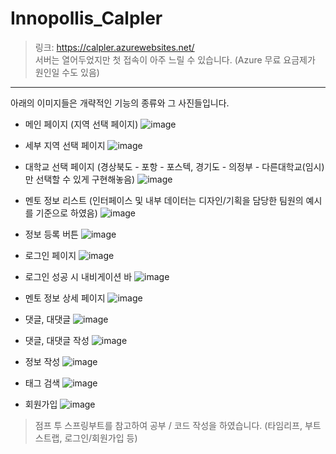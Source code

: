 # Innopollis_Calpler

> 링크: https://calpler.azurewebsites.net/   
> 서버는 열어두었지만 첫 접속이 아주 느릴 수 있습니다. (Azure 무료 요금제가 원인일 수도 있음)
--------------------------------------------------------------------------------------------
아래의 이미지들은 개략적인 기능의 종류와 그 사진들입니다.

+ 메인 페이지 (지역 선택 페이지)
![image](https://user-images.githubusercontent.com/102219400/234643440-aa6b3f2e-8329-481b-bc30-f6aa6ade2103.png)

+ 세부 지역 선택 페이지
![image](https://user-images.githubusercontent.com/102219400/234644453-57419f5b-bffb-4072-b59a-3e2afc038e1d.png)

+ 대학교 선택 페이지 (경상북도 - 포항 - 포스텍, 경기도 - 의정부 - 다른대학교(임시) 만 선택할 수 있게 구현해놓음)
![image](https://user-images.githubusercontent.com/102219400/234644630-ca326f39-5f1c-46cb-8a56-d1143e449456.png)

+ 멘토 정보 리스트 (인터페이스 및 내부 데이터는 디자인/기획을 담당한 팀원의 예시를 기준으로 하였음)
![image](https://user-images.githubusercontent.com/102219400/234651036-e3bc73ff-342c-4750-ad88-d9391776ad50.png)

+ 정보 등록 버튼
![image](https://user-images.githubusercontent.com/102219400/234651110-d429f99c-9972-4c3b-a142-2a7968a5490b.png)

+ 로그인 페이지
![image](https://user-images.githubusercontent.com/102219400/234646769-33db76bd-971e-409c-aa55-29d2517d4ee9.png)

+ 로그인 성공 시 내비게이션 바
![image](https://user-images.githubusercontent.com/102219400/234647003-92bf8f33-2d10-4b6c-96b1-05b3a6a33b71.png)

+ 멘토 정보 상세 페이지
![image](https://user-images.githubusercontent.com/102219400/234647173-09809bbd-ecfc-4623-8eee-becb685588f5.png)

+ 댓글, 대댓글
![image](https://user-images.githubusercontent.com/102219400/234649482-9199bee1-93af-47a9-8225-332a4e2b87ad.png)

+ 댓글, 대댓글 작성
![image](https://user-images.githubusercontent.com/102219400/234649737-bbcccede-a658-4d18-8726-ed70c1b72338.png)

+ 정보 작성
![image](https://user-images.githubusercontent.com/102219400/234650137-6caa643d-9109-48f1-9d6c-ef82f9b452c7.png)

+ 태그 검색
![image](https://user-images.githubusercontent.com/102219400/234650409-7c7c3fbc-8876-48f8-bd1b-7bb7beb0c785.png)

+ 회원가입
![image](https://user-images.githubusercontent.com/102219400/234650555-49b58ff2-fbd6-45a8-9372-36b2e5789435.png)

> 점프 투 스프링부트를 참고하여 공부 / 코드 작성을 하였습니다. (타임리프, 부트스트랩, 로그인/회원가입 등)
